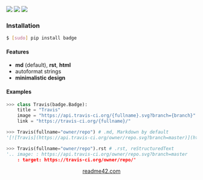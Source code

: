 <!--
https://readme42.com
-->


[![](https://img.shields.io/pypi/v/badge.svg?maxAge=3600)](https://pypi.org/project/badge/)
[![](https://img.shields.io/badge/License-Unlicense-blue.svg?longCache=True)](https://unlicense.org/)
[![](https://github.com/andrewp-as-is/badge.py/workflows/tests42/badge.svg)](https://github.com/andrewp-as-is/badge.py/actions)

### Installation
```bash
$ [sudo] pip install badge
```

#### Features
+   **md** (default), **rst**, **html**
+   autoformat strings
+   **minimalistic design**

#### Examples
```python
>>> class Travis(badge.Badge):
    title = "Travis"
    image = "https://api.travis-ci.org/{fullname}.svg?branch={branch}"
    link = "https://travis-ci.org/{fullname}/"

>>> Travis(fullname="owner/repo") # .md, Markdown by default
'[![Travis](https://api.travis-ci.org/owner/repo.svg?branch=master)](https://travis-ci.org/owner/repo/)'

>>> Travis(fullname="owner/repo").rst # .rst, reStructuredText
'.. image: : https://api.travis-ci.org/owner/repo.svg?branch=master
    : target: https://travis-ci.org/owner/repo/'
```

<p align="center">
    <a href="https://readme42.com/">readme42.com</a>
</p>
